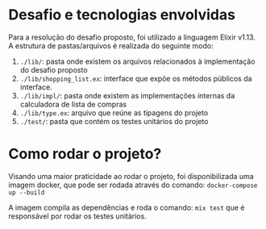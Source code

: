 # Desafio e tecnologias envolvidas 
  
Para a resolução do desafio proposto, foi utilizado a linguagem Elixir v1.13.  
A estrutura de pastas/arquivos é realizada do seguinte modo:  
1. `./lib/`: pasta onde existem os arquivos relacionados à implementação do desafio proposto  
2. `./lib/shopping_list.ex`: interface que expõe os métodos públicos da interface.
3. `./lib/impl/`: pasta onde existem as implementações internas da calculadora de lista de compras
4. `./lib/type.ex`: arquivo que reúne as tipagens do projeto
5. `./test/`: pasta que contém os testes unitários do projeto





# Como rodar o projeto?  
  
Visando uma maior praticidade ao rodar o projeto, foi disponibilizada uma imagem docker, que pode ser rodada através do comando: `docker-compose up --build`
  
A imagem compila as dependências e roda o comando: `mix test` que é responsável por rodar os testes unitàrios.
  
